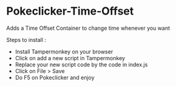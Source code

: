 # Pokeclicker-Time-Offset

Adds a Time Offset Container to change time whenever you want

Steps to install :
 - Install Tampermonkey on your browser
 - Click on add a new script in Tampermonkey
 - Replace your new script code by the code in index.js
 - Click on File > Save
 - Do F5 on Pokeclicker and enjoy
